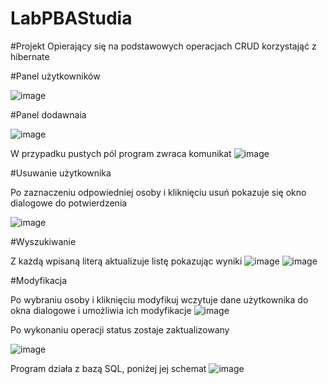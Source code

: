 # LabPBAStudia

#Projekt Opierający się na podstawowych operacjach CRUD korzystająć z hibernate


#Panel użytkowników

![image](https://github.com/PiotrPecuch/LabPBAStudia/assets/95655521/b72ffd73-5c84-4ceb-a6bf-dbc92a13baad)


#Panel dodawnaia

![image](https://github.com/PiotrPecuch/LabPBAStudia/assets/95655521/9437dafc-28e3-4c7c-9c64-8b1c8521489c)

W przypadku pustych pól program zwraca komunikat
![image](https://github.com/PiotrPecuch/LabPBAStudia/assets/95655521/0a4677d5-d880-4c60-981d-81d2867096f2)


#Usuwanie użytkownika

Po zaznaczeniu odpowiedniej osoby i kliknięciu usuń pokazuje się okno dialogowe do potwierdzenia

![image](https://github.com/PiotrPecuch/LabPBAStudia/assets/95655521/404829d1-e931-485c-81d6-aed696d99014)


#Wyszukiwanie

Z każdą wpisaną literą aktualizuje listę pokazując wyniki
![image](https://github.com/PiotrPecuch/LabPBAStudia/assets/95655521/ebb51e7f-f4cf-47b2-bf52-026688976b11)
![image](https://github.com/PiotrPecuch/LabPBAStudia/assets/95655521/7b580e17-b8ce-4c2d-a5c2-b54b9d4c7088)

#Modyfikacja

Po wybraniu osoby i kliknięciu modyfikuj wczytuje dane użytkownika do okna dialogowe i umożliwia ich modyfikacje
![image](https://github.com/PiotrPecuch/LabPBAStudia/assets/95655521/5b6c630f-f93b-4580-8f8b-00b0dd5d436a)

Po wykonaniu operacji status zostaje zaktualizowany

![image](https://github.com/PiotrPecuch/LabPBAStudia/assets/95655521/40b6fb3a-c6af-45bd-aa8d-c14b8c18d86c)


Program działa z bazą SQL, poniżej jej schemat
![image](https://github.com/PiotrPecuch/LabPBAStudia/assets/95655521/7ee565c9-a68e-40f5-8abc-3d3e03e09cd0)

